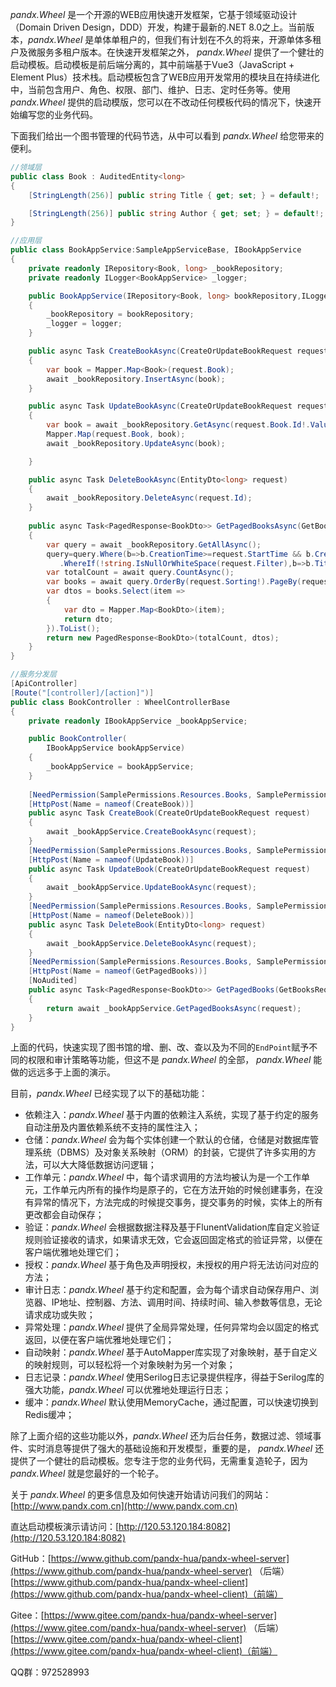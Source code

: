 *pandx.Wheel* 是一个开源的WEB应用快速开发框架，它基于领域驱动设计（Domain Driven Design，DDD）开发，构建于最新的.NET
8.0之上。当前版本，*pandx.Wheel* 是单体单租户的，但我们有计划在不久的将来，开源单体多租户及微服务多租户版本。在快速开发框架之外，
*pandx.Wheel* 提供了一个健壮的启动模板。启动模板是前后端分离的，其中前端基于Vue3（JavaScript + Element
Plus）技术栈。启动模板包含了WEB应用开发常用的模块且在持续进化中，当前包含用户、角色、权限、部门、维护、日志、定时任务等。使用
*pandx.Wheel* 提供的启动模版，您可以在不改动任何模板代码的情况下，快速开始编写您的业务代码。

下面我们给出一个图书管理的代码节选，从中可以看到 *pandx.Wheel* 给您带来的便利。

```csharp
//领域层
public class Book : AuditedEntity<long>
{
    [StringLength(256)] public string Title { get; set; } = default!;

    [StringLength(256)] public string Author { get; set; } = default!;
}
```

```csharp
//应用层
public class BookAppService:SampleAppServiceBase, IBookAppService
{
    private readonly IRepository<Book, long> _bookRepository;
    private readonly ILogger<BookAppService> _logger;

    public BookAppService(IRepository<Book, long> bookRepository,ILogger<BookAppService> logger)
    {
        _bookRepository = bookRepository;
        _logger = logger;
    }

    public async Task CreateBookAsync(CreateOrUpdateBookRequest request)
    {
        var book = Mapper.Map<Book>(request.Book);
        await _bookRepository.InsertAsync(book);
    }

    public async Task UpdateBookAsync(CreateOrUpdateBookRequest request)
    {
        var book = await _bookRepository.GetAsync(request.Book.Id!.Value);
        Mapper.Map(request.Book, book);
        await _bookRepository.UpdateAsync(book);

    }

    public async Task DeleteBookAsync(EntityDto<long> request)
    {
        await _bookRepository.DeleteAsync(request.Id);
    }
    
    public async Task<PagedResponse<BookDto>> GetPagedBooksAsync(GetBooksRequest request)
    {
        var query = await _bookRepository.GetAllAsync();
        query=query.Where(b=>b.CreationTime>=request.StartTime && b.CreationTime<=request.EndTime)
           .WhereIf(!string.IsNullOrWhiteSpace(request.Filter),b=>b.Title.Contains(request.Filter!)||b.Author.Contains(request.Filter!));
        var totalCount = await query.CountAsync();
        var books = await query.OrderBy(request.Sorting!).PageBy(request).ToListAsync();
        var dtos = books.Select(item =>
        {
            var dto = Mapper.Map<BookDto>(item);
            return dto;
        }).ToList();
        return new PagedResponse<BookDto>(totalCount, dtos);
    }
}
```

```csharp
//服务分发层
[ApiController]
[Route("[controller]/[action]")]
public class BookController : WheelControllerBase
{
    private readonly IBookAppService _bookAppService;

    public BookController(
        IBookAppService bookAppService)
    {
        _bookAppService = bookAppService;
    }
    
    [NeedPermission(SamplePermissions.Resources.Books, SamplePermissions.Actions.Create)]
    [HttpPost(Name = nameof(CreateBook))]
    public async Task CreateBook(CreateOrUpdateBookRequest request)
    {
        await _bookAppService.CreateBookAsync(request);
    }
    [NeedPermission(SamplePermissions.Resources.Books, SamplePermissions.Actions.Update)]
    [HttpPost(Name = nameof(UpdateBook))]
    public async Task UpdateBook(CreateOrUpdateBookRequest request)
    {
        await _bookAppService.UpdateBookAsync(request);
    }
    [NeedPermission(SamplePermissions.Resources.Books, SamplePermissions.Actions.Delete)]
    [HttpPost(Name = nameof(DeleteBook))]
    public async Task DeleteBook(EntityDto<long> request)
    {
        await _bookAppService.DeleteBookAsync(request);
    }
    [NeedPermission(SamplePermissions.Resources.Books, SamplePermissions.Actions.Browse)]
    [HttpPost(Name = nameof(GetPagedBooks))]
    [NoAudited]
    public async Task<PagedResponse<BookDto>> GetPagedBooks(GetBooksRequest request)
    {
        return await _bookAppService.GetPagedBooksAsync(request);
    }
}
```

上面的代码，快速实现了图书馆的增、删、改、查以及为不同的`EndPoint`赋予不同的权限和审计策略等功能，但这不是 *pandx.Wheel* 的全部，
*pandx.Wheel* 能做的远远多于上面的演示。

目前，*pandx.Wheel* 已经实现了以下的基础功能：

* 依赖注入：*pandx.Wheel* 基于内置的依赖注入系统，实现了基于约定的服务自动注册及内置依赖系统不支持的属性注入；
* 仓储：*pandx.Wheel* 会为每个实体创建一个默认的仓储，仓储是对数据库管理系统（DBMS）及对象关系映射（ORM）的封装，它提供了许多实用的方法，可以大大降低数据访问逻辑；
* 工作单元：*pandx.Wheel*
  中，每个请求调用的方法均被认为是一个工作单元，工作单元内所有的操作均是原子的，它在方法开始的时候创建事务，在没有异常的情况下，方法完成的时候提交事务，提交事务的时候，实体上的所有更改都会自动保存；
* 验证：*pandx.Wheel* 会根据数据注释及基于FlunentValidation库自定义验证规则验证接收的请求，如果请求无效，它会返回固定格式的验证异常，以便在客户端优雅地处理它们；
* 授权：*pandx.Wheel* 基于角色及声明授权，未授权的用户将无法访问对应的方法；
* 审计日志：*pandx.Wheel* 基于约定和配置，会为每个请求自动保存用户、浏览器、IP地址、控制器、方法、调用时间、持续时间、输入参数等信息，无论请求成功或失败；
* 异常处理：*pandx.Wheel* 提供了全局异常处理，任何异常均会以固定的格式返回，以便在客户端优雅地处理它们；
* 自动映射：*pandx.Wheel* 基于AutoMapper库实现了对象映射，基于自定义的映射规则，可以轻松将一个对象映射为另一个对象；
* 日志记录：*pandx.Wheel* 使用Serilog日志记录提供程序，得益于Serilog库的强大功能，*pandx.Wheel* 可以优雅地处理运行日志；
* 缓冲：*pandx.Wheel* 默认使用MemoryCache，通过配置，可以快速切换到Redis缓冲；

除了上面介绍的这些功能以外，*pandx.Wheel* 还为后台任务，数据过滤、领域事件、实时消息等提供了强大的基础设施和开发模型，重要的是，
*pandx.Wheel* 还提供了一个健壮的启动模板。您专注于您的业务代码，无需重复造轮子，因为 *pandx.Wheel* 就是您最好的一个轮子。

关于 *pandx.Wheel* 的更多信息及如何快速开始请访问我们的网站：[http://www.pandx.com.cn](http://www.pandx.com.cn)

直达启动模板演示请访问：[http://120.53.120.184:8082](http://120.53.120.184:8082)

GitHub：[https://www.github.com/pandx-hua/pandx-wheel-server](https://www.github.com/pandx-hua/pandx-wheel-server)
（后端） [https://www.github.com/pandx-hua/pandx-wheel-client](https://www.github.com/pandx-hua/pandx-wheel-client)（前端）

Gitee：[https://www.gitee.com/pandx-hua/pandx-wheel-server](https://www.gitee.com/pandx-hua/pandx-wheel-server)
（后端）[https://www.gitee.com/pandx-hua/pandx-wheel-client](https://www.gitee.com/pandx-hua/pandx-wheel-client)（前端）

QQ群：972528993